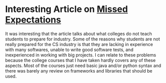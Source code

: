 # Interesting Article on [Missed Expectations](https://knowledge.kitchen/mediawiki/images/c/ce/Crosstalk_-_Missed_Expectations.pdf)

It was interesting that the article talks about what colleges do not teach students to prepare for industry. Some of the reasons why students are not really prepared for the CS industry is that they are lacking in experience with many softwares, unable to write good software tests, and inexperienced in working with big projects. I can relate to these problems because the college courses that I have taken hardly covers any of these aspects. Most of the courses just need basic java and/or python syntax and there was barely any review on frameworks and libraries that should be used. 
